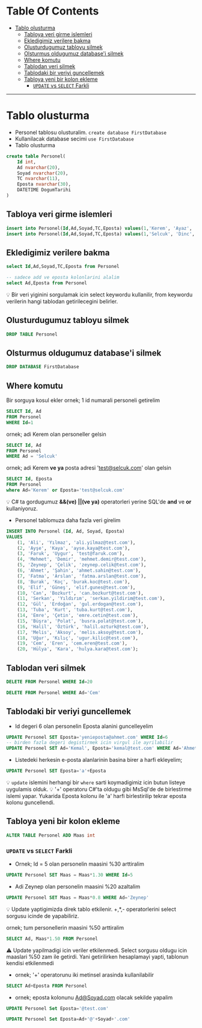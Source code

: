 # Table Of Contents

- [Tablo olusturma](#tablo-olusturma)
  - [Tabloya veri girme islemleri](#tabloya-veri-girme-islemleri)
  - [Ekledigimiz verilere bakma](#ekledigimiz-verilere-bakma)
  - [Olusturdugumuz tabloyu silmek](#olusturdugumuz-tabloyu-silmek)
  - [Olsturmus oldugumuz database'i silmek](#olsturmus-oldugumuz-databasei-silmek)
  - [Where komutu](#where-komutu)
  - [Tablodan veri silmek](#tablodan-veri-silmek)
  - [Tablodaki bir veriyi guncellemek](#tablodaki-bir-veriyi-guncellemek)
  - [Tabloya yeni bir kolon ekleme](#tabloya-yeni-bir-kolon-ekleme)
    - [`UPDATE` vs `SELECT` Farkli](#update-vs-select-farkli)

---

# Tablo olusturma

- Personel tablosu olusturalim.
`create database FirstDatabase`
- Kullanilacak database secimi
`use FirstDatabase`
- Tablo olusturma

```SQL
create table Personel(
    Id int,
    Ad nvarchar(20),
    Soyad nvarchar(20),
    TC nvarchar(11),
    Eposta nvarchar(30),
    DATETIME DogumTarihi
)
```

## Tabloya veri girme islemleri

```SQL
insert into Personel(Id,Ad,Soyad,TC,Eposta) values(1,'Kerem', 'Ayaz', '12345678901', 'test@kerem.com')
insert into Personel(Id,Ad,Soyad,TC,Eposta) values(1,'Selcuk', 'Dinc','10987654321', 'test@selcuk.com')
```

## Ekledigimiz verilere bakma

```SQL
select Id,Ad,Soyad,TC,Eposta from Personel

-- sadece add ve eposta kolonlarini alalim
select Ad,Eposta from Personel
```

:bulb: Bir veri yiginini sorgulamak icin select keywordu kullanilir, from keywordu verilerin hangi tablodan getirilecegini belirler.

## Olusturdugumuz tabloyu silmek

```SQL
DROP TABLE Personel
```

## Olsturmus oldugumuz database'i silmek

```SQL
DROP DATABASE FirstDatabase
```

## Where komutu

Bir sorguya kosul ekler
 ornek; 1 id numarali personeli getirelim

```SQL
SELECT Id, Ad 
FROM Personel
WHERE Id=1
```

ornek; adi Kerem olan personeller gelsin

```SQL
SELECT Id, Ad
FROM Personel
WHERE Ad = 'Selcuk'
```

ornek; adi Kerem **ve ya** posta adresi '<test@selcuk.com>' olan gelsin

```SQL
SELECT Id, Eposta
FROM Personel
where Ad='Kerem' or Eposta='test@selcuk.com'
```

:bulb: C# ta gordugumuz **&&(ve)** **||(ve ya)** operatorleri yerine SQL'de **and** ve **or** kullaniyoruz.

- Personel tablomuza daha fazla veri girelim

```SQL
INSERT INTO Personel (Id, Ad, Soyad, Eposta)
VALUES
    (1, 'Ali', 'Yılmaz', 'ali.yilmaz@test.com'),
    (2, 'Ayşe', 'Kaya', 'ayse.kaya@test.com'),
    (3, 'Faruk', 'Uygur', 'test@faruk.com'),
    (4, 'Mehmet', 'Demir', 'mehmet.demir@test.com'),
    (5, 'Zeynep', 'Çelik', 'zeynep.celik@test.com'),
    (6, 'Ahmet', 'Şahin', 'ahmet.sahin@test.com'),
    (7, 'Fatma', 'Arslan', 'fatma.arslan@test.com'),
    (8, 'Burak', 'Koç', 'burak.koc@test.com'),
    (9, 'Elif', 'Güneş', 'elif.gunes@test.com'),
    (10, 'Can', 'Bozkurt', 'can.bozkurt@test.com'),
    (11, 'Serkan', 'Yıldırım', 'serkan.yildirim@test.com'),
    (12, 'Gül', 'Erdoğan', 'gul.erdogan@test.com'),
    (13, 'Tuba', 'Kurt', 'tuba.kurt@test.com'),
    (14, 'Emre', 'Çetin', 'emre.cetin@test.com'),
    (15, 'Büşra', 'Polat', 'busra.polat@test.com'),
    (16, 'Halil', 'Öztürk', 'halil.ozturk@test.com'),
    (17, 'Melis', 'Aksoy', 'melis.aksoy@test.com'),
    (18, 'Uğur', 'Kılıç', 'ugur.kilic@test.com'),
    (19, 'Cem', 'Eren', 'cem.eren@test.com'),
    (20, 'Hülya', 'Kara', 'hulya.kara@test.com');
```

## Tablodan veri silmek

```SQL
DELETE FROM Personel WHERE Id=20

DELETE FROM Personel WHERE Ad='Cem'
```

## Tablodaki bir veriyi guncellemek

- Id degeri 6 olan personelin Eposta alanini guncelleyelim

```SQL
UPDATE Personel SET Eposta='yenieposta@ahmet.com' WHERE Id=6
-- birden fazla degeri degistirmek icin virgul ile ayrilabilir
UPDATE Personel SET Ad='Kemal', Eposta='kemal@test.com' WHERE Ad='Ahmet'
```

- Listedeki herkesin e-posta alanlarinin basina birer a harfi ekleyelim;

```SQL
UPDATE Personel SET Eposta='a'+Eposta
```

:bulb: `update` islemini herhangi bir `where` sarti koymadigimiz icin butun listeye uygulamis olduk.
:bulb: '+' operatoru C#'ta oldugu gibi MsSql'de de birlestirme islemi yapar. Yukarida Eposta kolonu ile 'a' harfi birlestirilip tekrar eposta kolonu guncellendi.

## Tabloya yeni bir kolon ekleme

```SQL
ALTER TABLE Personel ADD Maas int
```

### `UPDATE` vs `SELECT` Farkli

- Ornek; Id = 5 olan personelin maasini %30 arttiralim

```SQL
UPDATE Personel SET Maas = Maas*1.30 WHERE Id=5
```

- Adi Zeynep olan personelin maasini %20 azaltalim

```SQL
UPDATE Personel SET Maas = Maas*0.8 WHERE Ad='Zeynep'
```

:bulb: Update yaptigimizda direk tablo etkilenir. +,*,- operatorlerini select sorgusu icinde de yapabiliriz.

ornek; tum personellerin maasini %50 arttiralim

```SQL
SELECT Ad, Maas*1.50 FROM Personel
```

:warning: Update yapilmadigi icin veriler etkilenmedi. Select sorgusu oldugu icin maaslari %50 zam ile getirdi. Yani getirilirken hesaplamayi yapti, tablonun kendisi etkilenmedi

- ornek; '+' operatorunu iki metinsel arasinda kullanilabilir

```SQL
SELECT Ad+Eposta FROM Personel
```

- ornek; eposta kolonunu <Ad@Soyad.com> olacak sekilde yapalim

```SQL
UPDATE Personel Set Eposta='@test.com'

UPDATE Personel Set Eposta=Ad+'@'+Soyad+'.com'
```

